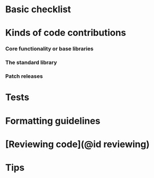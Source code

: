 # Basic checklist

# Kinds of code contributions

### Core functionality or base libraries

### The standard library

### Patch releases

# Tests

# Formatting guidelines

# [Reviewing code](@id reviewing)

# Tips
